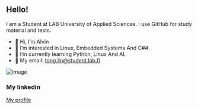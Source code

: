 ## Hello!
I am a Student at LAB University of Applied Sciences. I use GitHub for study material and tests.

- 👋 Hi, I’m Alvin
- 👀 I’m interested in Linux, Embedded Systems And C##.
- 🌱 I’m currently learning Python, Linux And AI.
- 📩 My email: tong.lin@student.lab.fi


![image](https://github.com/user-attachments/assets/44f6fc50-b640-4316-84cc-774d73ea2bfc)


### My linkedin
[My profile](www.linkedin.com/in/tong-lin-55b2491b3)

<!---
ALVINLIN0508/ALVINLIN0508 is a ✨ special ✨ repository because its `README.md` (this file) appears on your GitHub profile.
--->
